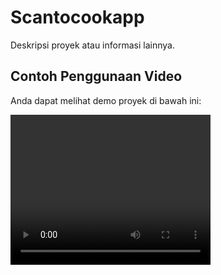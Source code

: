 
# Scantocookapp

Deskripsi proyek atau informasi lainnya.

## Contoh Penggunaan Video

Anda dapat melihat demo proyek di bawah ini:

<video width="320" height="240" controls>
  <source src="video.mp4" type="scantocookapp/videodemo.mp4">
  Your browser does not support the video tag.
</video>
